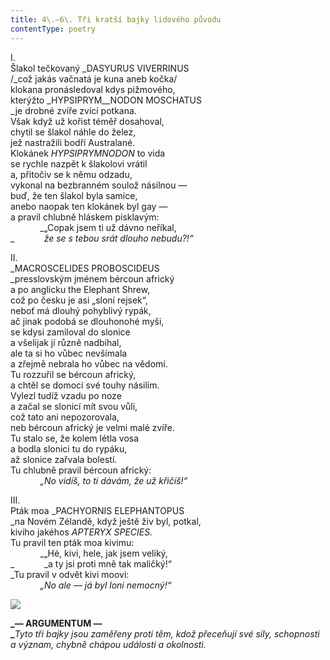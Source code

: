 ```yaml
---
title: 4\.–6\. Tři kratší bajky lidového původu
contentType: poetry
---
```


<section>

I.  
Šlakol tečkovaný _DASYURUS VIVERRINUS  
/_což jakás vačnatá je kuna aneb kočka/  
klokana pronásledoval kdys pižmového,  
kterýžto _HYPSIPRYM__NODON MOSCHATUS  
_je drobné zvíře zvící potkana.  
Však když už kořist téměř dosahoval,  
chytil se šlakol náhle do želez,  
jež nastražili bodří Australané.  
Klokánek _HYPSIPRYMNODON_ to vida  
se rychle nazpět k šlakolovi vrátil  
a, přitočiv se k němu odzadu,  
vykonal na bezbranném soulož násilnou —  
buď, že ten šlakol byla samice,  
anebo naopak ten klokánek byl gay —  
a pravil chlubně hláskem pisklavým:  
            _„Copak jsem ti už dávno neříkal,  
_            _že se s tebou srát dlouho nebudu?!“_

</section>

<section>

II.  
_MACROSCELIDES PROBOSCIDEUS  
_presslovským jménem bércoun africký  
a po anglicku the Elephant Shrew,  
což po česku je asi „sloní rejsek“,  
neboť má dlouhý pohyblivý rypák,  
ač jinak podobá se dlouhonohé myši,  
se kdysi zamiloval do slonice  
a všelijak jí různě nadbíhal,  
ale ta si ho vůbec nevšímala  
a zřejmě nebrala ho vůbec na vědomí.  
Tu rozzuřil se bércoun africký,  
a chtěl se domoci své touhy násilím.  
Vylezl tudíž vzadu po noze  
a začal se slonicí mít svou vůli,  
což tato ani nepozorovala,  
neb bércoun africký je velmi malé zvíře.  
Tu stalo se, že kolem létla vosa  
a bodla slonici tu do rypáku,  
až slonice zařvala bolestí.  
Tu chlubně pravil bércoun africký:  
            _„No vidíš, to ti dávám, že už křičíš!“_

</section>

<section>

III.  
Pták moa _PACHYORNIS ELEPHANTOPUS  
_na Novém Zélandě, když ještě živ byl, potkal,  
kiviho jakéhos _APTERYX SPECIES._  
Tu pravil ten pták moa kivimu:  
            _„Hé, kivi, hele, jak jsem veliký,  
_            _a ty jsi proti mně tak maličký!“  
_Tu pravil v odvět kivi moovi:  
            _„No ale — já byl loni nemocný!“_

  
  

![](../Images/005.jpg)

</section>

<section>

**_— ARGUMENTUM —  
_**_Tyto tři bajky jsou zaměřeny proti těm, kdož přeceňují své síly, schopnosti a význam, chybně chápou události a okolnosti._

</section>
